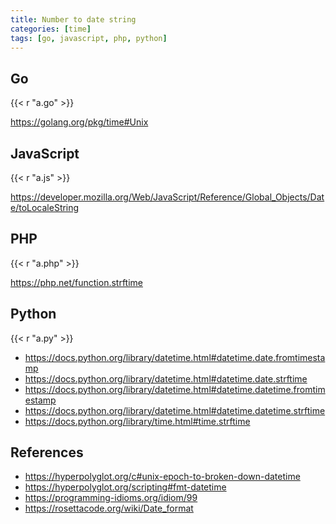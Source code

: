 ```yaml
---
title: Number to date string
categories: [time]
tags: [go, javascript, php, python]
---
```


## Go

{{< r "a.go" >}}

<https://golang.org/pkg/time#Unix>

## JavaScript

{{< r "a.js" >}}

<https://developer.mozilla.org/Web/JavaScript/Reference/Global_Objects/Date/toLocaleString>

## PHP

{{< r "a.php" >}}

<https://php.net/function.strftime>

## Python

{{< r "a.py" >}}

- <https://docs.python.org/library/datetime.html#datetime.date.fromtimestamp>
- <https://docs.python.org/library/datetime.html#datetime.date.strftime>
- <https://docs.python.org/library/datetime.html#datetime.datetime.fromtimestamp>
- <https://docs.python.org/library/datetime.html#datetime.datetime.strftime>
- <https://docs.python.org/library/time.html#time.strftime>

## References

- <https://hyperpolyglot.org/c#unix-epoch-to-broken-down-datetime>
- <https://hyperpolyglot.org/scripting#fmt-datetime>
- <https://programming-idioms.org/idiom/99>
- <https://rosettacode.org/wiki/Date_format>
